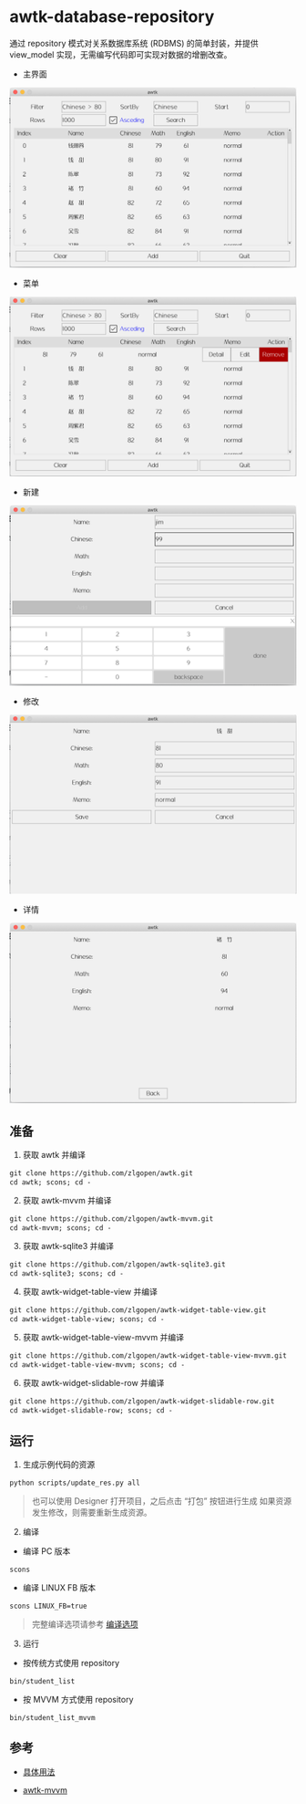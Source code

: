 # awtk-database-repository

通过 repository 模式对关系数据库系统 (RDBMS) 的简单封装，并提供 view_model 实现，无需编写代码即可实现对数据的增删改查。

* 主界面

![](docs/images/main.png)

* 菜单

![](docs/images/main1.png)

* 新建

![](docs/images/add.png)

* 修改

![](docs/images/edit.png)

* 详情

![](docs/images/detail.png)

## 准备

1. 获取 awtk 并编译

```
git clone https://github.com/zlgopen/awtk.git
cd awtk; scons; cd -
```

2. 获取 awtk-mvvm 并编译

```
git clone https://github.com/zlgopen/awtk-mvvm.git
cd awtk-mvvm; scons; cd -
```

3. 获取 awtk-sqlite3 并编译

```
git clone https://github.com/zlgopen/awtk-sqlite3.git
cd awtk-sqlite3; scons; cd -
```

4. 获取 awtk-widget-table-view 并编译

```
git clone https://github.com/zlgopen/awtk-widget-table-view.git
cd awtk-widget-table-view; scons; cd -
```

5. 获取 awtk-widget-table-view-mvvm 并编译

```
git clone https://github.com/zlgopen/awtk-widget-table-view-mvvm.git
cd awtk-widget-table-view-mvvm; scons; cd -
```

6. 获取 awtk-widget-slidable-row 并编译

```
git clone https://github.com/zlgopen/awtk-widget-slidable-row.git
cd awtk-widget-slidable-row; scons; cd -
```

## 运行

1. 生成示例代码的资源

```
python scripts/update_res.py all
```
> 也可以使用 Designer 打开项目，之后点击 “打包” 按钮进行生成
> 如果资源发生修改，则需要重新生成资源。

2. 编译

* 编译 PC 版本

```
scons
```

* 编译 LINUX FB 版本

```
scons LINUX_FB=true
```

> 完整编译选项请参考 [编译选项](https://github.com/zlgopen/awtk-widget-generator/blob/master/docs/build_options.md)

3. 运行

* 按传统方式使用 repository

```
bin/student_list
```

* 按 MVVM 方式使用 repository

```
bin/student_list_mvvm
```

## 参考

* [具体用法](docs/index.md)

* [awtk-mvvm](https://github.com/zlgopen/awtk-mvvm)

